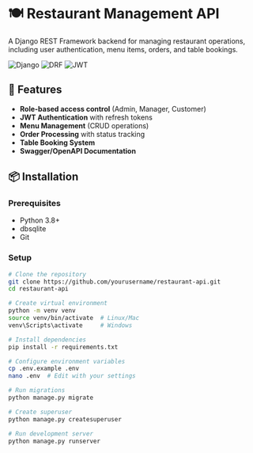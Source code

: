 # 🍽️ Restaurant Management API

A Django REST Framework backend for managing restaurant operations, including user authentication, menu items, orders, and table bookings.

![Django](https://img.shields.io/badge/Django-092E20?style=for-the-badge&logo=django&logoColor=white)
![DRF](https://img.shields.io/badge/DJANGO-REST-ff1709?style=for-the-badge&logo=django&logoColor=white&color=ff1709&labelColor=gray)
![JWT](https://img.shields.io/badge/JWT-black?style=for-the-badge&logo=JSON%20web%20tokens)

## 🔧 Features

- **Role-based access control** (Admin, Manager, Customer)
- **JWT Authentication** with refresh tokens
- **Menu Management** (CRUD operations)
- **Order Processing** with status tracking
- **Table Booking System**
- **Swagger/OpenAPI Documentation**

## 📦 Installation

### Prerequisites
- Python 3.8+
- dbsqlite
- Git

### Setup
```bash
# Clone the repository
git clone https://github.com/yourusername/restaurant-api.git
cd restaurant-api

# Create virtual environment
python -m venv venv
source venv/bin/activate  # Linux/Mac
venv\Scripts\activate     # Windows

# Install dependencies
pip install -r requirements.txt

# Configure environment variables
cp .env.example .env
nano .env  # Edit with your settings

# Run migrations
python manage.py migrate

# Create superuser
python manage.py createsuperuser

# Run development server
python manage.py runserver
